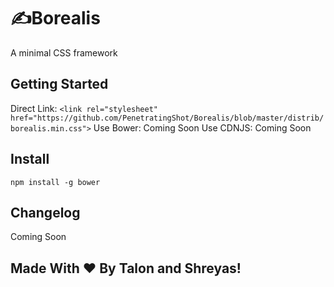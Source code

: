 # ✍️Borealis
A minimal CSS framework

## Getting Started
Direct Link: `<link rel="stylesheet" href="https://github.com/PenetratingShot/Borealis/blob/master/distrib/borealis.min.css">`
Use Bower: Coming Soon
Use CDNJS: Coming Soon

## Install
 `npm install -g bower`

## Changelog
Coming Soon

## Made With ❤️ By Talon and Shreyas!
